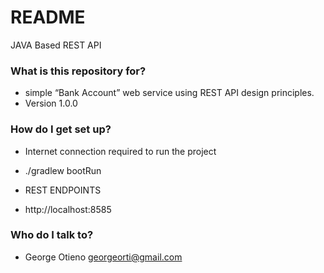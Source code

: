 # README #

JAVA Based REST API 

### What is this repository for? ###

* simple “Bank Account” web service using REST API design principles.
* Version 1.0.0

### How do I get set up? ###

* Internet connection required to run the project 
* ./gradlew bootRun

* REST ENDPOINTS
* http://localhost:8585 

### Who do I talk to? ###

* George Otieno <georgeorti@gmail.com>